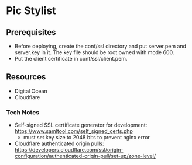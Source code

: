 # Pic Stylist

## Prerequisites
 - Before deploying, create the conf/ssl directory and put server.pem and server.key in it. The key file should be root owned with mode 600.
 - Put the client certificate in conf/ssl/client.pem.

## Resources
 - Digital Ocean
 - Cloudflare

### Tech Notes
 - Self-signed SSL certificate generator for development: https://www.samltool.com/self_signed_certs.php
   - must set key size to 2048 bits to prevent nginx error
 - Cloudflare authenticated origin pulls: https://developers.cloudflare.com/ssl/origin-configuration/authenticated-origin-pull/set-up/zone-level/
